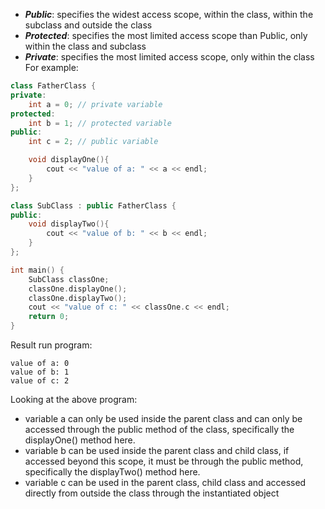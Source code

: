 - ***Public***: specifies the widest access scope, within the class, within the subclass and outside the class
- ***Protected***: specifies the most limited access scope than Public, only within the class and subclass
- ***Private***: specifies the most limited access scope, only within the class
For example:
```cpp
class FatherClass {
private:
	int a = 0; // private variable 
protected:
	int b = 1; // protected variable
public:
	int c = 2; // public variable

	void displayOne(){
		cout << "value of a: " << a << endl;
	}
};

class SubClass : public FatherClass {
public:
	void displayTwo(){
		cout << "value of b: " << b << endl;
	}
};

int main() {
	SubClass classOne;
	classOne.displayOne();
	classOne.displayTwo();
	cout << "value of c: " << classOne.c << endl;
	return 0;
}
```
Result run program:
```
value of a: 0
value of b: 1
value of c: 2
```
Looking at the above program:
- variable a can only be used inside the parent class and can only be accessed through the public method of the class, specifically the displayOne() method here.
- variable b can be used inside the parent class and child class, if accessed beyond this scope, it must be through the public method, specifically the displayTwo() method here.
- variable c can be used in the parent class, child class and accessed directly from outside the class through the instantiated object
